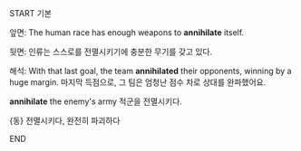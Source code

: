 START
기본

앞면:
The human race has enough weapons to **annihilate** itself. 

뒷면:
인류는 스스로를 전멸시키기에 충분한 무기를 갖고 있다.

해석:
With that last goal, the team **annihilated** their opponents, winning by a huge margin.
마지막 득점으로, 그 팀은 엄청난 점수 차로 상대를 완파했어요.

**annihilate** the enemy's army 
적군을 전멸시키다.

{동} 전멸시키다, 완전히 파괴하다
<!--ID: 1744284165233-->
END